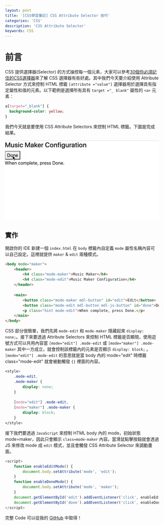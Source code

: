 ```yaml
---
layout: post
title: '[CSS學習筆記] CSS Attribute Selector 技巧'
categories: 'CSS'
description: 'CSS Attribute Selector'
keywords: CSS
---
```


# 前言
CSS 提供選擇器(Selector) 的方式操控每一個元素，大家可以參考[30個你必須記住的CSS選擇器](https://code.tutsplus.com/zh-hant/tutorials/the-30-css-selectors-you-must-memorize--net-16048)來了解 CSS 選擇器有些好處。其中我們今天要介紹使用 Attribute Selector 方式來控制 HTML 標籤 `[attribute ="value"]` 選擇器用於選擇具有指定屬性和值的元素。以下範例是選擇所有具有 `target ="_ blank"` 屬性的 `<a>` 元素：

```css
a[target="_blank"] {
  background-color: yellow;
}
```

我們今天就是要使用 CSS Attribute Selectors 來控制 HTML 標籤。下圖是完成結果。

![](/images/posts/css/2021/img1100307-1.gif)

## 實作
開啟你的 IDE 新建一個 `index.html` 在 `body` 標籤內自定義 `mode` 屬性名稱內容可以自己設定。這裡就提供 `maker` & `edit` 兩種模式。

```html
<body mode="maker">
    <header>
        <h4 class="mode-maker">Music Maker</h4>
        <h4 class="mode-edit">Music Maker Configuration</h4>
    </header>

    <main>
        <button class="mode-maker mdl-button" id="edit">Edit</button>
        <button class="mode-edit mdl-button mdl-js-button" id="done">Done</button>
        <p class="hint mode-edit">When complete, press Done.</p>
    </main>
</body>
```

CSS 部分很簡單，我們先將 `mode-edit` 和 `mode-maker` 隱藏起來 `display: none;`。接下來要透過 Attribute Selectors 來控制 HTML 標籤是否顯現，使用逗號方式可以共用內容當 `[mode="edit"] .mode-edit` 或 `[mode="maker"] .mode-maker` 其中一方成立，就會控制該標籤內的元素是否顯示 `display: block;` 。 `[mode="edit"] .mode-edit` 的意思就是當 body 內的 mode="edit" 時標籤 class="mode-edit" 就會被動觸發 `{}`  裡面的內容。

```css
<style>
    .mode-edit,
    .mode-maker {
        display: none;
    }

    [mode="edit"] .mode-edit,
    [mode="maker"] .mode-maker {
        display: block;
    }
</style>
```

接下我們要透過 `JavaScript` 來控制 HTML body 內的 mode，初始狀態 mode=maker，因此只會顯示 `class=mode-maker` 內容。當滑鼠點擊按鈕就會透過 JS 來修改 mode 成 `edit` 模式，並且會觸發 CSS Attribute Selector 來調動畫面。

```js
<script>
    function enableEditMode() {
        document.body.setAttribute('mode', 'edit');
    }
    function enableDoneMode() {
        document.body.setAttribute('mode', 'maker');
    }
    document.getElementById('edit').addEventListener('click', enableEditMode);
    document.getElementById('done').addEventListener('click', enableDoneMode);
</script>
```


 完整 Code 可以從我的 [GitHub](https://github.com/1010code/css-attribute-selector) 中取得！